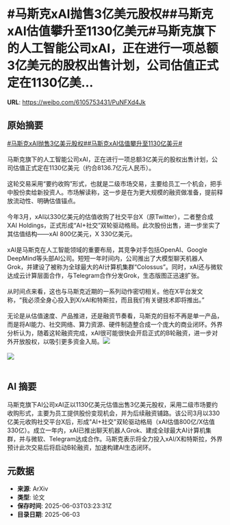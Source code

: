 # #马斯克xAI抛售3亿美元股权##马斯克xAI估值攀升至1130亿美元#马斯克旗下的人工智能公司xAI，正在进行一项总额3亿美元的股权出售计划，公司估值正式定在1130亿美...

**URL**: https://weibo.com/6105753431/PuNFXd4Jk

## 原始摘要

<a href="https://m.weibo.cn/search?containerid=231522type%3D1%26t%3D10%26q%3D%23%E9%A9%AC%E6%96%AF%E5%85%8BxAI%E6%8A%9B%E5%94%AE3%E4%BA%BF%E7%BE%8E%E5%85%83%E8%82%A1%E6%9D%83%23&amp;extparam=%23%E9%A9%AC%E6%96%AF%E5%85%8BxAI%E6%8A%9B%E5%94%AE3%E4%BA%BF%E7%BE%8E%E5%85%83%E8%82%A1%E6%9D%83%23" data-hide=""><span class="surl-text">#马斯克xAI抛售3亿美元股权#</span></a><a href="https://m.weibo.cn/search?containerid=231522type%3D1%26t%3D10%26q%3D%23%E9%A9%AC%E6%96%AF%E5%85%8BxAI%E4%BC%B0%E5%80%BC%E6%94%80%E5%8D%87%E8%87%B31130%E4%BA%BF%E7%BE%8E%E5%85%83%23&amp;extparam=%23%E9%A9%AC%E6%96%AF%E5%85%8BxAI%E4%BC%B0%E5%80%BC%E6%94%80%E5%8D%87%E8%87%B31130%E4%BA%BF%E7%BE%8E%E5%85%83%23" data-hide=""><span class="surl-text">#马斯克xAI估值攀升至1130亿美元#</span></a><br><br>马斯克旗下的人工智能公司xAI，正在进行一项总额3亿美元的股权出售计划，公司估值正式定在1130亿美元（约合8136.7亿元人民币）。<br><br>这轮交易采用“要约收购”形式，也就是二级市场交易，主要给员工一个机会，把手中股份卖给新投资人。市场解读称，这一步是在为更大规模的融资做准备，提前释放流动性、明确估值锚点。<br><br>今年3月，xAI以330亿美元的估值收购了社交平台X（原Twitter），二者整合成XAI Holdings，正式形成“AI+社交”双轮驱动格局。此次股份出售，进一步坐实了其估值结构——xAI 800亿美元，X 330亿美元。<br><br>xAI是马斯克在人工智能领域的重要布局，其竞争对手包括OpenAI、Google DeepMind等头部AI公司。短短一年时间内，公司推出了大模型聊天机器人Grok，并建设了被称为全球最大的AI计算机集群“Colossus”。同时，xAI还与微软达成云计算层面合作，与Telegram合作分发Grok，生态版图正迅速扩张。<br><br>从时间点来看，这也与马斯克近期的一系列动作密切相关。他在X平台发文称，“我必须全身心投入到X/xAI和特斯拉，而且我们有关键技术即将推出。”<br><br>无论是从估值速度、产品推进，还是融资节奏看，马斯克的目标不再是单一产品，而是将AI能力、社交网络、算力资源、硬件制造整合成一个庞大的商业闭环。外界分析认为，随着这轮融资完成，xAI很可能很快会开启正式的B轮融资，进一步对外开放股权，以吸引更多资金入局。<img style="" src="https://tvax3.sinaimg.cn/large/006Fd7o3gy1i21ysyllj1j30jg0ayjwf.jpg" referrerpolicy="no-referrer"><br><br><img style="" src="https://tvax2.sinaimg.cn/large/006Fd7o3gy1i21yszuzckj30xc0k0wl6.jpg" referrerpolicy="no-referrer"><br><br>

## AI 摘要

马斯克旗下AI公司xAI正以1130亿美元估值出售3亿美元股权，采用二级市场要约收购形式，主要为员工提供股份变现机会，并为后续融资铺路。该公司3月以330亿美元收购社交平台X后，形成"AI+社交"双轮驱动格局（xAI估值800亿/X估值330亿）。成立一年内，xAI已推出聊天机器人Grok、建成全球最大AI计算机集群，并与微软、Telegram达成合作。马斯克表示将全力投入xAI/X和特斯拉，外界预计此次交易后将启动B轮融资，加速构建AI生态闭环。

## 元数据

- **来源**: ArXiv
- **类型**: 论文
- **保存时间**: 2025-06-03T03:23:31Z
- **目录日期**: 2025-06-03
